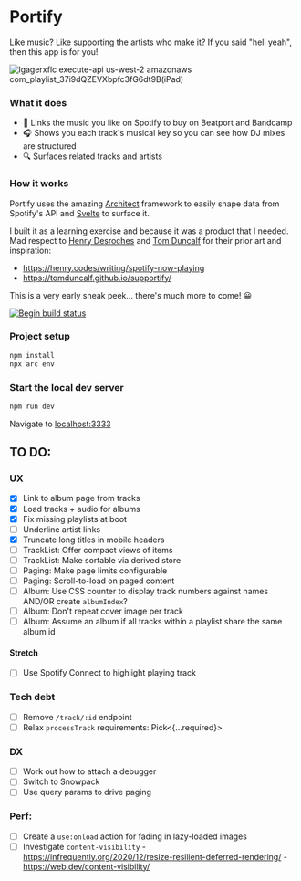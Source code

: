 
# Portify

Like music? Like supporting the artists who make it? If you said "hell yeah", then this app is for you! 

![lgagerxflc execute-api us-west-2 amazonaws com_playlist_37i9dQZEVXbpfc3fG6dt9B(iPad)](https://user-images.githubusercontent.com/21795/105782072-ac318d00-5f6b-11eb-81c3-0b50ebef0d7f.png)

### What it does
- 🥰  Links the music you like on Spotify to buy on Beatport and Bandcamp
- 🎧  Shows you each track's musical key so you can see how DJ mixes are structured
- 🔍  Surfaces related tracks and artists 

### How it works
Portify uses the amazing [Architect](https://arc.codes) framework to easily shape data from Spotify's API and [Svelte](https://svelte.dev/) to surface it.

I built it as a learning exercise and because it was a product that I needed. Mad respect to [Henry Desroches](https://twitter.com/xdesro) and [Tom Duncalf](https://twitter.com/tomduncalf) for their prior art and inspiration:
- https://henry.codes/writing/spotify-now-playing
- https://tomduncalf.github.io/supportify/

This is a very early sneak peek... there's much more to come! 😀

[![Begin build status](https://buildstatus.begin.app/pie-lb1/status.svg)](https://begin.com)

### Project setup

```sh
npm install
npx arc env
```

### Start the local dev server

```sh
npm run dev
```

Navigate to [localhost:3333](http://localhost:3333)

## TO DO:

### UX
- [x] Link to album page from tracks
- [x] Load tracks + audio for albums
- [x] Fix missing playlists at boot
- [ ] Underline artist links
- [x] Truncate long titles in mobile headers
- [ ] TrackList: Offer compact views of items
- [ ] TrackList: Make sortable via derived store
- [ ] Paging: Make page limits configurable
- [ ] Paging: Scroll-to-load on paged content
- [ ] Album: Use CSS counter to display track numbers against names AND/OR create `albumIndex`?
- [ ] Album: Don't repeat cover image per track
- [ ] Album: Assume an album if all tracks within a playlist share the same album id

#### Stretch
- [ ] Use Spotify Connect to highlight playing track

### Tech debt
- [ ] Remove `/track/:id` endpoint
- [ ] Relax `processTrack` requirements: Pick<{...required}>

### DX        
- [ ] Work out how to attach a debugger
- [ ] Switch to Snowpack
- [ ] Use query params to drive paging

### Perf:
- [ ] Create a `use:onload` action for fading in lazy-loaded images
- [ ] Investigate `content-visibility`
        - https://infrequently.org/2020/12/resize-resilient-deferred-rendering/
        - https://web.dev/content-visibility/
